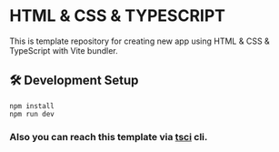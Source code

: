 # HTML & CSS & TYPESCRIPT
This is template repository for creating new app using HTML & CSS & TypeScript with Vite bundler.


## 🛠 Development Setup
``` shell
npm install
npm run dev
```

### Also you can reach this template via [tsci](https://github.com/sametcelikbicak/tsci) cli.